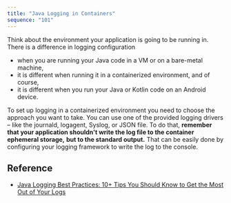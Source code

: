 ```yaml
---
title: "Java Logging in Containers"
sequence: "101"
---
```


Think about the environment your application is going to be running in.
There is a difference in logging configuration

- when you are running your Java code in a VM or on a bare-metal machine,
- it is different when running it in a containerized environment, and of course,
- it is different when you run your Java or Kotlin code on an Android device.

To set up logging in a containerized environment you need to choose the approach you want to take.
You can use one of the provided logging drivers – like the journald, logagent, Syslog, or JSON file.
To do that, **remember that your application shouldn't write the log file to the container ephemeral storage,**
**but to the standard output.**
That can be easily done by configuring your logging framework to write the log to the console.


## Reference

- [Java Logging Best Practices: 10+ Tips You Should Know to Get the Most Out of Your Logs](https://sematext.com/blog/java-logging-best-practices/)
